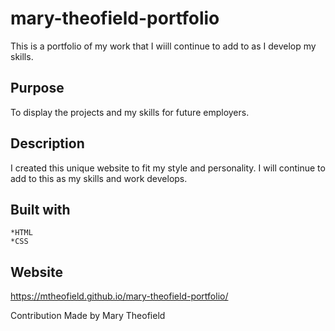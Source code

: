 # mary-theofield-portfolio
This is a portfolio of my work that I wiill continue to add to as I develop my skills. 

## Purpose 
To display the projects and my skills for future employers. 

## Description
I created this unique website to fit my style and personality. I will continue to add to this as my skills and work develops.  

## Built with 
    *HTML 
    *CSS 

## Website
https://mtheofield.github.io/mary-theofield-portfolio/

Contribution
Made by Mary Theofield 



